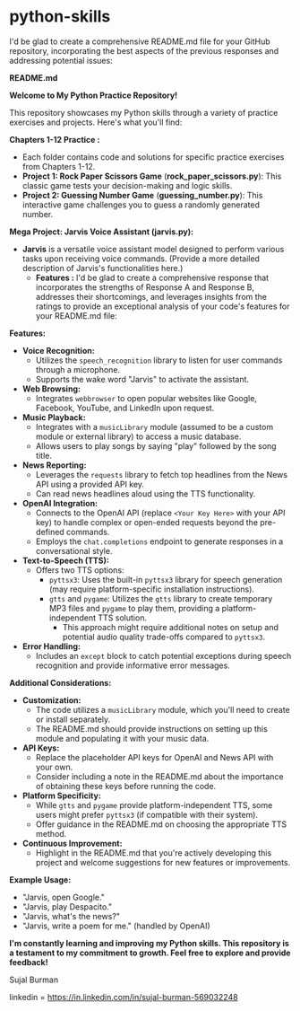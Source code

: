# python-skills
I'd be glad to create a comprehensive README.md file for your GitHub repository, incorporating the best aspects of the previous responses and addressing potential issues:

**README.md**

**Welcome to My Python Practice Repository!**

This repository showcases my Python skills through a variety of practice exercises and projects. Here's what you'll find:

**Chapters 1-12 Practice :**

* Each folder contains code and solutions for specific practice exercises from Chapters 1-12.
* **Project 1: Rock Paper Scissors Game** (**rock_paper_scissors.py**): This classic game tests your decision-making and logic skills.
* **Project 2: Guessing Number Game** (**guessing_number.py**): This interactive game challenges you to guess a randomly generated number.


**Mega Project: Jarvis Voice Assistant (**jarvis.py**):**

* **Jarvis** is a versatile voice assistant model designed to perform various tasks upon receiving voice commands. (Provide a more detailed description of Jarvis's functionalities here.)
  * **Features :**
    I'd be glad to create a comprehensive response that incorporates the strengths of Response A and Response B, addresses their shortcomings, and leverages insights from the ratings to provide an exceptional analysis of your code's features for your README.md file:

**Features:**

* **Voice Recognition:**
  * Utilizes the `speech_recognition` library to listen for user commands through a microphone.
  * Supports the wake word "Jarvis" to activate the assistant.
* **Web Browsing:**
  * Integrates `webbrowser` to open popular websites like Google, Facebook, YouTube, and LinkedIn upon request.
* **Music Playback:**
  * Integrates with a `musicLibrary` module (assumed to be a custom module or external library) to access a music database.
  * Allows users to play songs by saying "play" followed by the song title.
* **News Reporting:**
  * Leverages the `requests` library to fetch top headlines from the News API using a provided API key.
  * Can read news headlines aloud using the TTS functionality.
* **OpenAI Integration:**
  * Connects to the OpenAI API (replace `<Your Key Here>` with your API key) to handle complex or open-ended requests beyond the pre-defined commands.
  * Employs the `chat.completions` endpoint to generate responses in a conversational style.
* **Text-to-Speech (TTS):**
  * Offers two TTS options:
    * `pyttsx3`: Uses the built-in `pyttsx3` library for speech generation (may require platform-specific installation instructions).
    * `gtts` and `pygame`: Utilizes the `gtts` library to create temporary MP3 files and `pygame` to play them, providing a platform-independent TTS solution.
      - This approach might require additional notes on setup and potential audio quality trade-offs compared to `pyttsx3`.
* **Error Handling:**
  * Includes an `except` block to catch potential exceptions during speech recognition and provide informative error messages.

**Additional Considerations:**

* **Customization:**
  - The code utilizes a `musicLibrary` module, which you'll need to create or install separately.
  - The README.md should provide instructions on setting up this module and populating it with your music data.
* **API Keys:**
  - Replace the placeholder API keys for OpenAI and News API with your own.
  - Consider including a note in the README.md about the importance of obtaining these keys before running the code.
* **Platform Specificity:**
  - While `gtts` and `pygame` provide platform-independent TTS, some users might prefer `pyttsx3` (if compatible with their system).
  - Offer guidance in the README.md on choosing the appropriate TTS method.
* **Continuous Improvement:**
  - Highlight in the README.md that you're actively developing this project and welcome suggestions for new features or improvements.

**Example Usage:**


  - "Jarvis, open Google."
  - "Jarvis, play Despacito."
  - "Jarvis, what's the news?"
  - "Jarvis, write a poem for me." (handled by OpenAI)



**I'm constantly learning and improving my Python skills. This repository is a testament to my commitment to growth. Feel free to explore and provide feedback!**

Sujal Burman

linkedin = https://in.linkedin.com/in/sujal-burman-569032248

 
